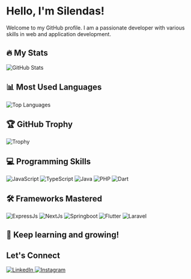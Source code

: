 # Hello, I'm Silendas!

Welcome to my GitHub profile. I am a passionate developer with various skills in web and application development.

## 🔥 My Stats
![GitHub Stats](https://github-readme-stats.vercel.app/api?username=silendas&show_icons=true&theme=radical)

## 📊 Most Used Languages
![Top Languages](https://github-readme-stats.vercel.app/api/top-langs/?username=silendas&layout=compact&theme=radical)

## 🏆 GitHub Trophy
![Trophy](https://github-profile-trophy.vercel.app/?username=silendas&theme=radical&row=1&column=6)

## 💻 Programming Skills
![JavaScript](https://img.shields.io/badge/JavaScript-ES6+-F7DF1E?logo=javascript&logoColor=white)
![TypeScript](https://img.shields.io/badge/TypeScript-4.0+-3178C6?logo=typescript&logoColor=white)
![Java](https://img.shields.io/badge/Java-11+-007396?logo=java&logoColor=white)
![PHP](https://img.shields.io/badge/PHP-7.4+-777BB4?logo=php&logoColor=white)
![Dart](https://img.shields.io/badge/Dart-2.10+-0175C2?logo=dart&logoColor=white)

## 🛠 Frameworks Mastered
![ExpressJs](https://img.shields.io/badge/ExpressJs-4.17+-000000?logo=express&logoColor=white)
![NextJs](https://img.shields.io/badge/NextJs-10.0+-000000?logo=next.js&logoColor=white)
![Springboot](https://img.shields.io/badge/Springboot-2.4+-6DB33F?logo=spring&logoColor=white)
![Flutter](https://img.shields.io/badge/Flutter-2.0+-02569B?logo=flutter&logoColor=white)
![Laravel](https://img.shields.io/badge/Laravel-8.0+-FF2D20?logo=laravel&logoColor=white)

## 🌱 Keep learning and growing!

## Let's Connect
<div align="left">
  <a href="https://www.linkedin.com/in/myasminnh/" target="_blank">
    <img src="https://img.shields.io/badge/LinkedIn-%230077B5.svg?&style=for-the-badge&logo=linkedin&logoColor=white" alt="LinkedIn">
  </a>
  <a href="https://www.instagram.com/nulhakim213/" target="_blank">
    <img src="https://img.shields.io/badge/Instagram-%23E4405F.svg?&style=for-the-badge&logo=instagram&logoColor=white" alt="Instagram">
  </a>
</div>
